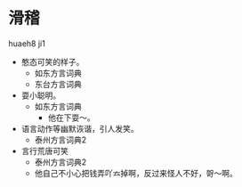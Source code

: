 # 滑稽
huaeh8 ji1
+ 憨态可笑的样子。
  * 如东方言词典
  * 东台方言词典
+ 耍小聪明。
  * 如东方言词典
    - 他在下耍～。
+ 语言动作等幽默诙谐，引人发笑。
  * 泰州方言词典2
+ 言行荒唐可笑
  * 泰州方言词典2
  - 他自己不小心把钱弄吖𠫓掉啊，反过来怪人不好，哿～啊。
